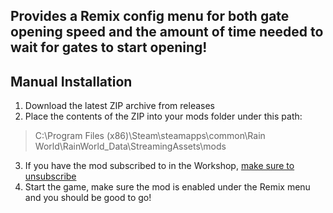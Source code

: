 ## Provides a Remix config menu for both gate opening speed and the amount of time needed to wait for gates to start opening!

## Manual Installation
1. Download the latest ZIP archive from releases
2. Place the contents of the ZIP into your mods folder under this path:  
> C:\Program Files (x86)\Steam\steamapps\common\Rain World\RainWorld_Data\StreamingAssets\mods
3. If you have the mod subscribed to in the Workshop, <ins>make sure to unsubscribe</ins>
4. Start the game, make sure the mod is enabled under the Remix menu and you should be good to go!
